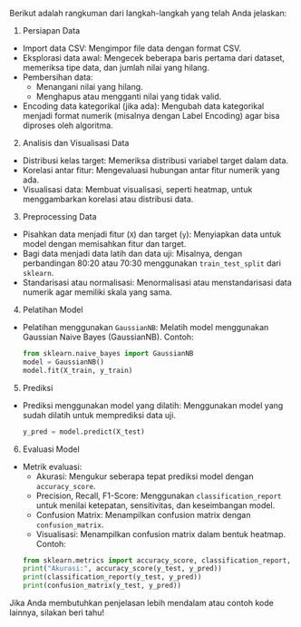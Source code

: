 Berikut adalah rangkuman dari langkah-langkah yang telah Anda jelaskan:

 1. Persiapan Data
- Import data CSV: Mengimpor file data dengan format CSV.
- Eksplorasi data awal: Mengecek beberapa baris pertama dari dataset, memeriksa tipe data, dan jumlah nilai yang hilang.
- Pembersihan data:
  - Menangani nilai yang hilang.
  - Menghapus atau mengganti nilai yang tidak valid.
- Encoding data kategorikal (jika ada): Mengubah data kategorikal menjadi format numerik (misalnya dengan Label Encoding) agar bisa diproses oleh algoritma.

2. Analisis dan Visualisasi Data
- Distribusi kelas target: Memeriksa distribusi variabel target dalam data.
- Korelasi antar fitur: Mengevaluasi hubungan antar fitur numerik yang ada.
- Visualisasi data: Membuat visualisasi, seperti heatmap, untuk menggambarkan korelasi atau distribusi data.

3. Preprocessing Data
- Pisahkan data menjadi fitur (`X`) dan target (`y`): Menyiapkan data untuk model dengan memisahkan fitur dan target.
- Bagi data menjadi data latih dan data uji: Misalnya, dengan perbandingan 80:20 atau 70:30 menggunakan `train_test_split` dari `sklearn`.
- Standarisasi atau normalisasi: Menormalisasi atau menstandarisasi data numerik agar memiliki skala yang sama.

4. Pelatihan Model
- Pelatihan menggunakan `GaussianNB`: Melatih model menggunakan Gaussian Naive Bayes (GaussianNB).
  Contoh:
  ```python
  from sklearn.naive_bayes import GaussianNB
  model = GaussianNB()
  model.fit(X_train, y_train)
  ```

5. Prediksi
- Prediksi menggunakan model yang dilatih: Menggunakan model yang sudah dilatih untuk memprediksi data uji.
  ```python
  y_pred = model.predict(X_test)
  ```

6. Evaluasi Model
- Metrik evaluasi:
  - Akurasi: Mengukur seberapa tepat prediksi model dengan `accuracy_score`.
  - Precision, Recall, F1-Score: Menggunakan `classification_report` untuk menilai ketepatan, sensitivitas, dan keseimbangan model.
  - Confusion Matrix: Menampilkan confusion matrix dengan `confusion_matrix`.
  - Visualisasi: Menampilkan confusion matrix dalam bentuk heatmap.
  Contoh:
  ```python
  from sklearn.metrics import accuracy_score, classification_report, confusion_matrix
  print("Akurasi:", accuracy_score(y_test, y_pred))
  print(classification_report(y_test, y_pred))
  print(confusion_matrix(y_test, y_pred))
  ```

Jika Anda membutuhkan penjelasan lebih mendalam atau contoh kode lainnya, silakan beri tahu!
